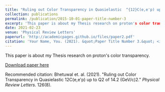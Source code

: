 ```yaml
---
title: "Ruling out Color Transparency in Quasielastic  ^{12}C(e,e'p) up to Q^2 of 14.2 (GeV/c)^2"
collection: publications
permalink: /publication/2015-10-01-paper-title-number-3
excerpt: 'This paper is about my Thesis research on proton's color transparency.'
date: 2021-02-23
venue: 'Physical Review Letters'
paperurl: 'http://academicpages.github.io/files/paper2.pdf'
citation: 'Your Name, You. (2021). &quot;Paper Title Number 3.&quot; <i>Journal 1</i>. 1(3).'
---
```

This paper is about my Thesis research on proton's color transparency.

[Download paper here](https://journals.aps.org/prl/abstract/10.1103/PhysRevLett.126.082301)

Recommended citation: Bhetuwal et. al. (2021). "Ruling out Color Transparency in Quasielastic 12C(e,e'p) up to Q2 of 14.2 (GeV/c)2." <i>Physical Review Letters</i>. 126(8).
